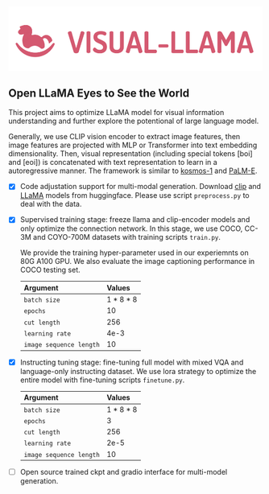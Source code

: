 <p align="center">
     <img src="figures/logo.png" alt="logo" width = "600">
     <br/>
</p>



## Open LLaMA Eyes to See the World

This project aims to optimize LLaMA model for visual information understanding and further explore the potentional of large language model. 

Generally, we use CLIP vision encoder to extract image features, then image features are projected with MLP or Transformer into text embedding dimensionality. Then, visual representation (including special tokens [boi] and [eoi]) is concatenated with text representation to learn in a autoregressive manner. The framework is similar to [kosmos-1](https://arxiv.org/pdf/2302.14045.pdf) and [PaLM-E](https://palm-e.github.io/).


- [X] Code adjustation support for multi-modal generation. Download [clip](https://huggingface.co/openai/clip-vit-large-patch14) and [LLaMA](https://huggingface.co/decapoda-research/llama-7b-hf) models from huggingface. Please use script ```preprocess.py``` to deal with the data. 

- [X] Supervised training stage: freeze llama and clip-encoder models and only optimize the connection network. In this stage, we use COCO, CC-3M and COYO-700M datasets with training scripts ```train.py```. 

     We provide the training hyper-parameter used in our experiemnts on 80G A100 GPU.  We also evaluate the image captioning performance in COCO testing set. 
       
     | Argument | Values |
     |------|------|
     | `batch size` | 1 * 8 * 8 |
     | `epochs` | 10 |
     | `cut length` | 256 |
     | `learning rate` | 4e-3 |
     | `image sequence length` | 10 |



- [X] Instructing tuning stage: fine-tuning full model with mixed VQA and language-only instructing dataset. We use lora strategy to optimize the entire model with fine-tuning scripts ```finetune.py```. 

     | Argument | Values |
     |------|------|
     | `batch size` | 1 * 8 * 8 |
     | `epochs` | 3 |
     | `cut length` | 256 |
     | `learning rate` | 2e-5 |
     | `image sequence length` | 10 |


- [ ] Open source trained ckpt and gradio interface for multi-model generation. 






